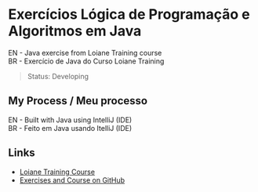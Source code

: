 # Exercícios Lógica de Programação e Algoritmos em Java

EN - Java exercise from Loiane Training course <br>
BR - Exercício de Java do Curso Loiane Training  

> Status: Developing 

## My Process / Meu processo

EN - Built with Java using IntelliJ (IDE) <br>
BR - Feito em Java usando ItelliJ (IDE)

## Links

* [Loiane Training Course](https://loiane.training/)
* [Exercises and  Course on GitHub](https://github.com/loiane/curso-java-basico)

